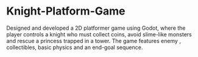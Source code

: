 # Knight-Platform-Game
Designed and developed a 2D platformer game using Godot, where the player controls a knight who must collect coins, avoid slime-like monsters and rescue a princess trapped in a tower. The game features enemy , collectibles, basic physics and an end-goal sequence.

